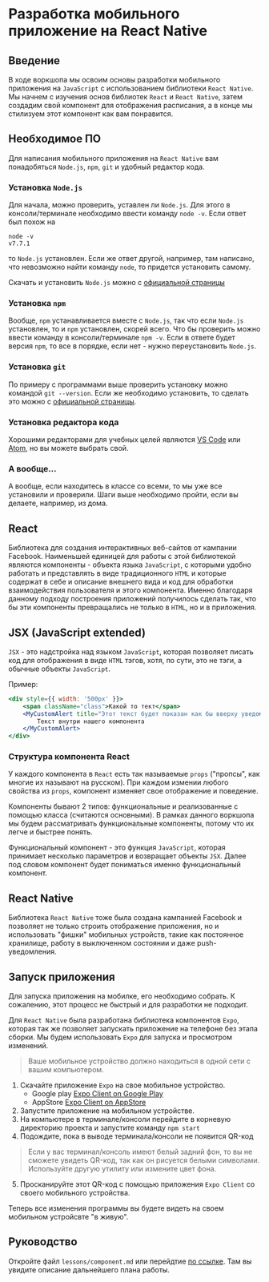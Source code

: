 # Разработка мобильного приложение на React Native

## Введение
В ходе воркшопа мы освоим основы разработки мобильного приложения на `JavaScript` с использованием библиотеки `React Native`.
Мы начнем с изучения основ библиотек `React` и `React Native`, затем создадим свой компонент для отображения расписания, а в конце мы стилизуем этот компонент как вам понравится.

## Необходимое ПО
Для написания мобильного приложения на `React Native` вам понадобяться `Node.js`, `npm`, `git` и удобный редактор кода.

### Установка `Node.js`
Для начала, можно проверить, уставлен ли `Node.js`. Для этого в консоли/терминале необходимо ввести команду `node -v`.
Если ответ был похож на
```
node -v
v7.7.1
```
то `Node.js` установлен. Если же ответ другой, например, там написано, что невозможно найти команду `node`, то придется установить самому.

Скачать и установить `Node.js` можно с [официальной страницы](https://nodejs.org/en/)

### Установка `npm`
Вообще, `npm` устанавливается вместе с `Node.js`, так что если `Node.js` установлен, то и `npm` установлен, скорей всего.
Что бы проверить можно ввести команду в консоли/терминале `npm -v`. Если в ответе будет версия `npm`, то все в порядке, если нет - нужно переустановить `Node.js`.

### Установка `git`
По примеру с программами выше проверить установку можно командой `git --version`. Если же необходимо установить, то сделать это можно с [официальной страницы](https://git-scm.com/download/).

### Установка редактора кода
Хорошими редакторами для учебных целей являются [VS Code](https://code.visualstudio.com/) или [Atom](https://atom.io/), но вы можете выбрать свой.

### А вообще...
А вообще, если находитесь в классе со всеми, то мы уже все установили и проверили. Шаги выше необходимо пройти, если вы делаете, например, из дома.

## React
Библиотека для создания интерактивных веб-сайтов от кампании Facebook. Наименьшей единицей для работы с этой библиотекой являются компоненты - объекта языка `JavaScript`, с которыми удобно работать и представлять в виде традиционного `HTML` и которые содержат в себе и описание внешнего вида и код для обработки взаимодействия пользователя и этого компонента. Именно благодаря данному подходу построения приложений получилось сделать так, что бы эти компоненты превращались не только в `HTML`, но и в приложения.

## JSX (JavaScript extended)
`JSX` - это надстройка над языком `JavaScript`, которая позволяет писать код для отображения в виде `HTML` тэгов, хотя, по сути, это не тэги, а обычные объекты `JavaScript`.

Пример:
```jsx
<div style={{ width: '500px' }}>
    <span className="class">Какой то тект</span>
    <MyCustomAlert title="Этот текст будет показан как бы вверху уведомления">
        Текст внутри нашего компонента
    </MyCustomAlert>
</div>
```

### Структура компонента React
У каждого компонента в `React` есть так называемые `props` ("пропсы", как многие их называют на русском). При каждом измении любого свойства из `props`, компонент изменяет свое отображение и поведение.

Компоненты бывают 2 типов: функциональные и реализованные с помощью класса (считаются основными). В рамках данного воркшопа мы будем рассматривать функциональные компоненты, потому что их легче и быстрее понять.

Функциональный компонент - это функция `JavaScript`, которая принимает несколько параметров и возвращает объекты `JSX`. Далее под словом компонент будет пониматься именно функциональный компонент.

## React Native
Библиотека `React Native` тоже была создана кампанией Facebook и позволяет не только строить отображение приложения, но и использовать "фишки" мобильных устройств, такие как постоянное хранилище, работу в выключенном состоянии и даже push-уведомления.

## Запуск приложения
Для запуска приложения на мобилке, его необходимо собрать. К сожалению, этот процесс не быстрый и для разработки не подходит.

Для `React Native` была разработана библиотека компонентов `Expo`, которая так же позволяет запускать приложение на телефоне без этапа сборки. Мы будем использовать `Expo` для запуска и просмотром изменений.

> Ваше мобильное устройство должно находиться в одной сети с вашим компьютером.

1. Скачайте приложение `Expo` на свое мобильное устройство.
    - Google play [Expo Client on Google Play](https://play.google.com/store/apps/details?id=host.exp.exponent)
    - AppStore [Expo Client on AppStore](https://itunes.apple.com/us/app/expo-client/id982107779)
2. Запустите приложение на мобильном устройстве.
3. На компьютере в терминале/консоли перейдите в корневую директорию проекта и запустите команду `npm start`
4. Подождите, пока в выводе терминала/консоли не появится QR-код
> Если у вас терминал/консоль имеют белый задний фон, то вы не сможете увидеть QR-код, так как он рисуется белыми символами. Используйте другую утилиту или измените цвет фона.
5. Просканируйте этот QR-код с помощью приложения `Expo Client` со своего мобильного устройства.

Теперь все изменения программы вы будете видеть на своем мобильном устройсвте "в живую".

## Руководство
Откройте файл `lessons/component.md` или перейдтие [по ссылке](https://github.com/dmitryrykov-epam/react-native-student-schedule-learn/tree/master/lessons/component.md). Там вы увидите описание дальнейшего плана работы.
